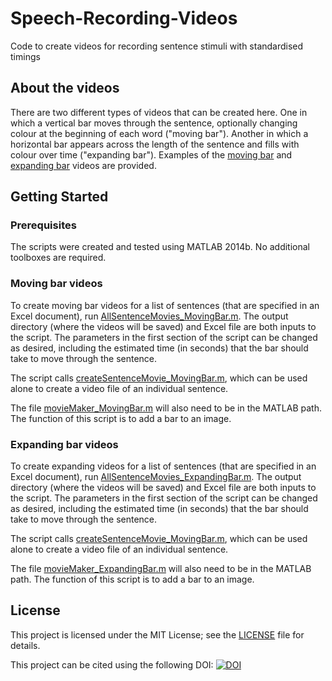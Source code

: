 # Speech-Recording-Videos
Code to create videos for recording sentence stimuli with standardised timings

## About the videos
There are two different types of videos that can be created here. One in which a vertical bar moves through the sentence, optionally changing colour at the beginning of each word ("moving bar"). Another in which a horizontal bar appears across the length of the sentence and fills with colour over time ("expanding bar"). Examples of the [moving bar](ExampleOutput_MovingBar.mp4) and [expanding bar](ExampleOutput_ExpandingBar.mp4) videos are provided.

## Getting Started
### Prerequisites
The scripts were created and tested using MATLAB 2014b. No additional toolboxes are required.

### Moving bar videos
To create moving bar videos for a list of sentences (that are specified in an Excel document), run [AllSentenceMovies_MovingBar.m](AllSentenceMovies_MovingBar.m). The output directory (where the videos will be saved) and Excel file are both inputs to the script. The parameters in the first section of the script can be changed as desired, including the estimated time (in seconds) that the bar should take to move through the sentence.

The script calls [createSentenceMovie_MovingBar.m](createSentenceMovie_ExpandingBar.m), which can be used alone to create a video file of an individual sentence.

The file [movieMaker_MovingBar.m](movieMaker_MovingBar.m) will also need to be in the MATLAB path. The function of this script is to add a bar to an image.

### Expanding bar videos
To create expanding videos for a list of sentences (that are specified in an Excel document), run [AllSentenceMovies_ExpandingBar.m](AllSentenceMovies_ExpandingBar.m). The output directory (where the videos will be saved) and Excel file are both inputs to the script. The parameters in the first section of the script can be changed as desired, including the estimated time (in seconds) that the bar should take to move through the sentence.

The script calls [createSentenceMovie_MovingBar.m](createSentenceMovie_ExpandingBar.m), which can be used alone to create a video file of an individual sentence.

The file [movieMaker_ExpandingBar.m](movieMaker_ExpandingBar) will also need to be in the MATLAB path. The function of this script is to add a bar to an image.

## License
This project is licensed under the MIT License; see the [LICENSE](LICENSE) file for details.

This project can be cited using the following DOI: [![DOI](https://zenodo.org/badge/100834657.svg)](https://zenodo.org/badge/latestdoi/100834657)
